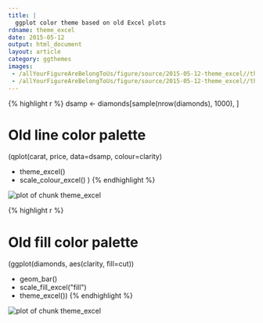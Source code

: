 ```yaml
---
title: |
  ggplot color theme based on old Excel plots
rdname: theme_excel
date: 2015-05-12
output: html_document
layout: article
category: ggthemes
images:
 - /allYourFigureAreBelongToUs/figure/source/2015-05-12-theme_excel//theme_excel-1.png
 - /allYourFigureAreBelongToUs/figure/source/2015-05-12-theme_excel//theme_excel-2.png
---
```





{% highlight r %}
dsamp <- diamonds[sample(nrow(diamonds), 1000), ]
# Old line color palette
(qplot(carat, price, data=dsamp, colour=clarity)
 + theme_excel()
 + scale_colour_excel() )
{% endhighlight %}

![plot of chunk theme_excel](/allYourFigureAreBelongToUs/figure/source/2015-05-12-theme_excel/theme_excel-1.png) 

{% highlight r %}
# Old fill color palette
(ggplot(diamonds, aes(clarity, fill=cut))
+ geom_bar()
+ scale_fill_excel("fill")
+ theme_excel())
{% endhighlight %}

![plot of chunk theme_excel](/allYourFigureAreBelongToUs/figure/source/2015-05-12-theme_excel/theme_excel-2.png) 